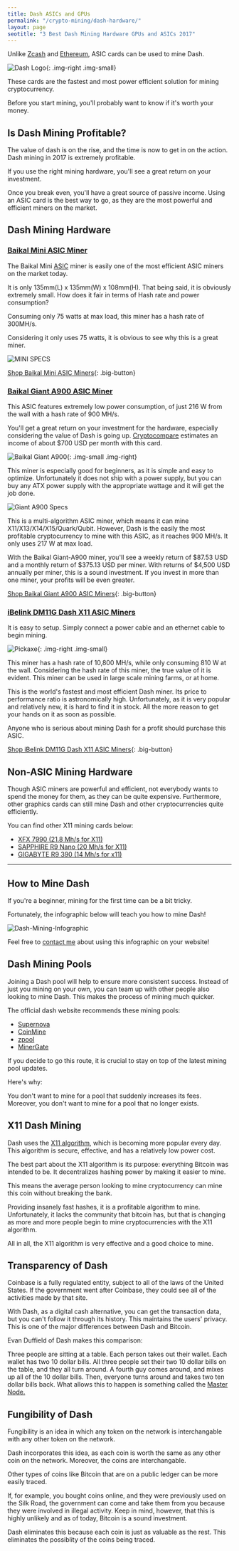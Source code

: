 ```yaml
---
title: Dash ASICs and GPUs    
permalink: "/crypto-mining/dash-hardware/"
layout: page
seotitle: "3 Best Dash Mining Hardware GPUs and ASICs 2017" 
--- 
```


Unlike [Zcash](/crypto-mining/zcash-hardware/) and [Ethereum](/crypto-mining/ethereum-hardware/), ASIC cards can be used to mine Dash. 

![Dash Logo](/img/cryptocurrency/dash.png){: .img-right .img-small}

These cards are the fastest and most power efficient solution for mining cryptocurrency.

Before you start mining, you'll probably want to know if it's worth your money. 

## Is Dash Mining Profitable? 

The value of dash is on the rise, and the time is now to get in on the action. Dash mining in 2017 is extremely profitable. 

If you use the right mining hardware, you'll see a great return on your investment. 

Once you break even, you'll have a great source of passive income. Using an ASIC card is the best way to go, as they are the most powerful and efficient miners on the market. 

## Dash Mining Hardware

### [Baikal Mini ASIC Miner](http://rover.ebay.com/rover/1/711-53200-19255-0/1?icep_ff3=10&pub=5575177097&toolid=10001&campid=5338112809&customid=dash-miners&icep_uq=baikal+mini+miner&icep_sellerId=&icep_ex_kw=&icep_sortBy=12&icep_catId=&icep_minPrice=&icep_maxPrice=&ipn=psmain&icep_vectorid=229466&kwid=902099&mtid=824&kw=lg)

The Baikal Mini [ASIC](http://whatis.techtarget.com/definition/ASIC-application-specific-integrated-circuit) miner is easily one of the most efficient ASIC miners on the market today. 

It is only 135mm(L) x 135mm(W) x 108mm(H). That being said, it is obviously extremely small. How does it fair in terms of Hash rate and power consumption?

Consuming only 75 watts at max load, this miner has a hash rate of 300MH/s. 

Considering it only uses 75 watts, it is obvious to see why this is a great miner. 

![MINI SPECS](/img/cryptocurrency/gpu/mini-specs.png "MINI SPECS")

[Shop Baikal Mini ASIC Miners](http://rover.ebay.com/rover/1/711-53200-19255-0/1?icep_ff3=10&pub=5575177097&toolid=10001&campid=5338112809&customid=dash-miners&icep_uq=baikal+mini+miner&icep_sellerId=&icep_ex_kw=&icep_sortBy=12&icep_catId=&icep_minPrice=&icep_maxPrice=&ipn=psmain&icep_vectorid=229466&kwid=902099&mtid=824&kw=lg){: .big-button}

### [Baikal Giant A900 ASIC Miner](http://rover.ebay.com/rover/1/711-53200-19255-0/1?icep_ff3=10&pub=5575177097&toolid=10001&campid=5338112809&customid=dash-miners&icep_uq=baikal+giant+a900+miner&icep_sellerId=&icep_ex_kw=&icep_sortBy=12&icep_catId=&icep_minPrice=&icep_maxPrice=&ipn=psmain&icep_vectorid=229466&kwid=902099&mtid=824&kw=lg)

This ASIC features extremely low power consumption, of just 216 W from the wall with a hash rate of 900 MH/s.

You'll get a great return on your investment for the hardware, especially considering the value of Dash is going up. [Cryptocompare](https://www.cryptocompare.com/) estimates an income of about $700 USD per month with this card. 

![Baikal Giant A900](/img/cryptocurrency/gpu/baikal-giant-a900.jpg "Baikal Giant A900"){: .img-small .img-right}

This miner is especially good for beginners, as it is simple and easy to optimize. Unfortunately it does not ship with a power supply, but you can buy any ATX power supply with the appropriate wattage and it will get the job done. 

![Giant A900 Specs](/img/cryptocurrency/gpu/giant-a900-specs.png "Giant A900 Specs")

This is a multi-algorithm ASIC miner, which means it can mine X11/X13/X14/X15/Quark/Qubit. However, Dash is the easily the most profitable cryptocurrency to mine with this ASIC, as it reaches 900 MH/s. It only uses 217 W at max load. 

With the Baikal Giant-A900 miner, you'll see a weekly return of $87.53 USD and a monthly return of $375.13 USD per miner. With returns of $4,500 USD annually per miner, this is a sound investment. If you invest in more than one miner, your profits will be even greater. 

[Shop Baikal Giant A900 ASIC Miners](http://rover.ebay.com/rover/1/711-53200-19255-0/1?icep_ff3=10&pub=5575177097&toolid=10001&campid=5338112809&customid=dash-miners&icep_uq=baikal+giant+a900+miner&icep_sellerId=&icep_ex_kw=&icep_sortBy=12&icep_catId=&icep_minPrice=&icep_maxPrice=&ipn=psmain&icep_vectorid=229466&kwid=902099&mtid=824&kw=lg){: .big-button}

### [iBelink DM11G Dash X11 ASIC Miners](http://bitbaza.com/shop/25/desc/ibelinkdm11g)

It is easy to setup. Simply connect a power cable and an ethernet cable to begin mining. 

![Pickaxe](/img/cryptocurrency/pick.png){: .img-right .img-small}

This miner has a hash rate of 10,800 MH/s, while only consuming 810 W at the wall. Considering the hash rate of this miner, the true value of it is evident. This miner can be used in large scale mining farms, or at home. 

This is the world's fastest and most efficient Dash miner. Its price to performance ratio is astronomically high. Unfortunately, as it is very popular and relatively new, it is hard to find it in stock. All the more reason to get your hands on it as soon as possible. 

Anyone who is serious about mining Dash for a profit should purchase this ASIC. 

[Shop iBelink DM11G Dash X11 ASIC Miners](http://bitbaza.com/shop/25/desc/ibelinkdm11g){: .big-button}

## Non-ASIC Mining Hardware 

Though ASIC miners are powerful and efficient, not everybody wants to spend the money for them, as they can be quite expensive. Furthermore, other graphics cards can still mine Dash and other cryptocurrencies quite efficiently. 

You can find other X11 mining cards below: 

* [XFX 7990 (21.8 Mh/s for X11)](https://www.amazon.com/gp/product/B00HGLNOHW/ref=as_li_tl?ie=UTF8&camp=1789&creative=9325&creativeASIN=B00HGLNOHW&linkCode=as2&tag=cryptocurrency06-20&linkId=d63949615ea948e49a2b3bd223d34998)
* [SAPPHIRE R9 Nano (20 Mh/s for X11)](https://www.amazon.com/gp/product/B015121DMA/ref=as_li_tl?ie=UTF8&camp=1789&creative=9325&creativeASIN=B015121DMA&linkCode=as2&tag=cryptocurrency06-20&linkId=353099044be8d6cf91a42e810e5ba223)
* [GIGABYTE R9 390 (14 Mh/s for x11)](https://www.amazon.com/gp/product/B00ZU48KFI/ref=as_li_tl?ie=UTF8&camp=1789&creative=9325&creativeASIN=B00ZU48KFI&linkCode=as2&tag=cryptocurrency06-20&linkId=81de325a93a9def050f74f853181e035)

---

## How to Mine Dash 

If you're a beginner, mining for the first time can be a bit tricky. 

Fortunately, the infographic below will teach you how to mine Dash!

![Dash-Mining-Infographic](/img/infographic/dash-mining-infographic.png)

Feel free to [contact me](/contact/) about using this infographic on your website!

## Dash Mining Pools 

Joining a Dash pool will help to ensure more consistent success. Instead of just you mining on your own, you can team up with other people also looking to mine Dash. This makes the process of mining much quicker. 

The official dash website recommends these mining pools: 

* [Supernova](https://dash.suprnova.cc/)
* [CoinMine](https://www2.coinmine.pl/dash/)
* [zpool](http://www.zpool.ca/)
* [MinerGate](https://minergate.com/)

If you decide to go this route, it is crucial to stay on top of the latest mining pool updates.  

Here's why: 

You don't want to mine for a pool that suddenly increases its fees. Moreover, you don't want to mine for a pool that no longer exists. 

## X11 Dash Mining 

Dash uses the [X11 algorithm](https://www.cryptocoinsnews.com/pros-cons-x11-algorithm/), which is becoming more popular every day. This algorithm is secure, effective, and has a relatively low power cost. 

The best part about the X11 algorithm is its purpose: everything Bitcoin was intended to be. It decentralizes hashing power by making it easier to mine. 

This means the average person looking to mine cryptocurrency can mine this coin without breaking the bank. 

Providing insanely fast hashes, it is a profitable algorithm to mine. Unfortunately, it lacks the community that bitcoin has, but that is changing as more and more people begin to mine cryptocurrencies with the X11 algorithm. 

All in all, the X11 algorithm is very effective and a good choice to mine. 

## Transparency of Dash 

Coinbase is a fully regulated entity, subject to all of the laws of the United States. If the government went after Coinbase, they could see all of the activities made by that site. 

With Dash, as a digital cash alternative, you can get the transaction data, but you can't follow it through its history. This maintains the users' privacy. This is one of the major differences between Dash and Bitcoin. 

Evan Duffield of Dash makes this comparison: 

Three people are sitting at a table. Each person takes out their wallet. Each wallet has two 10 dollar bills. All three people set their two 10 dollar bills on the table, and they all turn around. A fourth guy comes around, and mixes up all of the 10 dollar bills. Then, everyone turns around and takes two ten dollar bills back. What allows this to happen is something called the [Master Node.](http://dashmasternode.org/what-is-a-masternode/) 

## Fungibility of Dash 

Fungibility is an idea in which any token on the network is interchangable with any other token on the network. 

Dash incorporates this idea, as each coin is worth the same as any other coin on the network. Moreover, the coins are interchangable. 

Other types of coins like Bitcoin that are on a public ledger can be more easily traced. 

If, for example, you bought coins online, and they were previously used on the Silk Road, the government can come and take them from you because they were involved in illegal activity. Keep in mind, however, that this is highly unlikely and as of today, Bitcoin is a sound investment. 

Dash eliminates this because each coin is just as valuable as the rest. This eliminates the possiblity of the coins being traced. 
